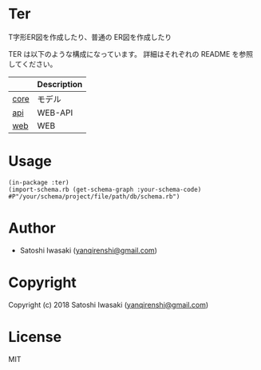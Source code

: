 # Ter

T字形ER図を作成したり、普通の ER図を作成したり

TER は以下のような構成になっています。
詳細はそれぞれの README を参照してください。

|                                                                               | Description |
|-------------------------------------------------------------------------------|-------------|
| [core](https://bitbucket.org/yanqirenshi/ter/src/master/core/README.markdown) | モデル      |
| [api](https://bitbucket.org/yanqirenshi/ter/src/master/api/README.markdown)   | WEB-API     |
| [web](https://bitbucket.org/yanqirenshi/ter/src/master/web/README.markdown)   | WEB         |

# Usage

```
(in-package :ter)
(import-schema.rb (get-schema-graph :your-schema-code) #P"/your/schema/project/file/path/db/schema.rb")
```

# Author

+ Satoshi Iwasaki (yanqirenshi@gmail.com)

# Copyright

Copyright (c) 2018 Satoshi Iwasaki (yanqirenshi@gmail.com)

# License

MIT

